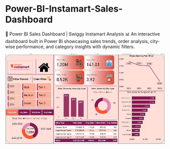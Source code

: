 # Power-BI-Instamart-Sales-Dashboard
🚀 Power BI Sales Dashboard | Swiggy Instamart Analysis 📊 An interactive dashboard built in Power BI showcasing sales trends, order analysis, city-wise performance, and category insights with dynamic filters.
<br>

<img src="https://github.com/Daneshwari-Jambigi/Power-BI-Instamart-Sales-Dashboard/blob/main/Dashboard%20Insta%20Mart%20online%20store.JPG" alt="Image Description" width="600">
